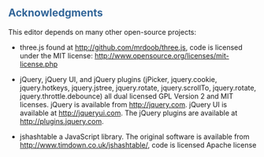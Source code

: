 <h2><font color='#336699'>Acknowledgments</font></h2>

This editor depends on many other open-source projects:
  * three.js found at http://github.com/mrdoob/three.js, code is licensed under the MIT license: http://www.opensource.org/licenses/mit-license.php

  * jQuery, jQuery UI, and jQuery plugins (jPicker, jquery.cookie, jquery.hotkeys, jquery.jstree, jquery.rotate, jquery.scrollTo, jquery.rotate, jquery.throttle.debounce) all dual licensed GPL Version 2 and MIT licenses.  jQuery is available from http://jquery.com. jQuery UI is available at http://jqueryui.com.  The jQuery plugins are available at http://plugins.jquery.com.

  * jshashtable a JavaScript library.  The original software is available from http://www.timdown.co.uk/jshashtable/, code is licensed Apache license